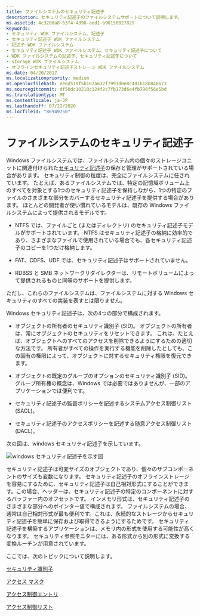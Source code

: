 ```yaml
---
title: ファイルシステムのセキュリティ記述子
description: セキュリティ記述子のファイルシステムサポートについて説明します。
ms.assetid: 4c3200a8-63f4-4398-aed1-b90150027829
keywords:
- セキュリティ WDK ファイルシステム、記述子
- セキュリティ記述子 WDK ファイルシステム
- 記述子 WDK ファイルシステム
- セキュリティ記述子 WDK ファイルシステム、セキュリティ記述子について
- WDK ファイルシステムの記述子、セキュリティ記述子について
- storage WDK ファイルシステム
- オフラインセキュリティ記述子ストレージ WDK ファイルシステム
ms.date: 04/20/2017
ms.localizationpriority: medium
ms.openlocfilehash: ee6d519f5b162a632f7991d0e8c4d1b18b848673
ms.sourcegitcommit: df50dc10210c124f2c7fb173d6e4fb796f56e5bd
ms.translationtype: MT
ms.contentlocale: ja-JP
ms.lasthandoff: 07/22/2020
ms.locfileid: "86949750"
---
```

# <a name="security-descriptors-in-file-systems"></a>ファイルシステムのセキュリティ記述子

Windows ファイルシステムでは、ファイルシステム内の個々のストレージユニットに関連付けられた[セキュリティ記述子](https://docs.microsoft.com/windows-hardware/drivers/kernel/security-descriptors)の保存と管理がサポートされている場合があります。 セキュリティ制御の粒度は、完全にファイルシステムに任されています。 たとえば、あるファイルシステムでは、特定の記憶域ボリューム上のすべてを対象とする1つのセキュリティ記述子を保持しながら、1つの特定のファイルのさまざまな部分をカバーするセキュリティ記述子を提供する場合があります。 ほとんどの開発者が使い慣れているモデルは、既存の Windows ファイルシステムによって提供されるモデルです。

- NTFS では、ファイルごと (またはディレクトリ) のセキュリティ記述子モデルがサポートされています。 NTFS はセキュリティ記述子の格納に効率的であり、さまざまなファイルで使用されている場合でも、各セキュリティ記述子のコピーを1つだけ格納します。

- FAT、CDFS、UDF では、セキュリティ記述子はサポートされていません。

- RDBSS と SMB ネットワークリダイレクターは、リモートボリュームによって提供されるものと同等のサポートを提供します。

ただし、これらのファイルシステムは、ファイルシステムに対する Windows セキュリティのすべての実装を表すとは限りません。

Windows セキュリティ記述子は、次の4つの部分で構成されます。

- オブジェクトの所有者のセキュリティ識別子 (SID)。 オブジェクトの所有者は、常にオブジェクトのセキュリティをリセットできます。 これは、たとえば、オブジェクトへのすべてのアクセスを削除できるようにするための適切な方法です。 所有者がすべての操作を実行する機能を削除したとしても、この固有の権限によって、オブジェクトに対するセキュリティ権限を復元できます。

- オブジェクトの既定のグループのオプションのセキュリティ識別子 (SID)。 グループ所有権の概念は、Windows では必要ではありませんが、一部のアプリケーションでは便利です。

- セキュリティ記述子の監査ポリシーを記述するシステムアクセス制御リスト (SACL)。

- セキュリティ記述子のアクセスポリシーを記述する随意アクセス制御リスト (DACL)。

次の図は、windows セキュリティ記述子を示しています。

![windows セキュリティ記述子を示す図](images/fssecurity-01.png)

セキュリティ記述子は可変サイズのオブジェクトであり、個々のサブコンポーネントのサイズも変数になります。 セキュリティ記述子のオフラインストレージを容易にするために、セキュリティ記述子は自己相対形式にすることができます。この場合、ヘッダーは、セキュリティ記述子の特定のコンポーネントに対するバッファー内のオフセットです。 インメモリ形式は、セキュリティ記述子のさまざまな部分へのポインター値で構成されます。 ファイルシステムの場合、通常は自己相対形式が最も便利です。これは、永続的なストレージからセキュリティ記述子を簡単に保存および取得できるようにするためです。 セキュリティ記述子を構築するアプリケーションは、メモリ内の形式を使用する可能性が高くなります。 セキュリティ参照モニターには、ある形式から別の形式に変換する変換ルーチンが用意されています。

ここでは、次のトピックについて説明します。

[セキュリティ識別子](security-identifier.md)

[アクセス マスク](access-mask.md)

[アクセス制御エントリ](access-control-entry.md)

[アクセス制御リスト](access-control-list.md)
